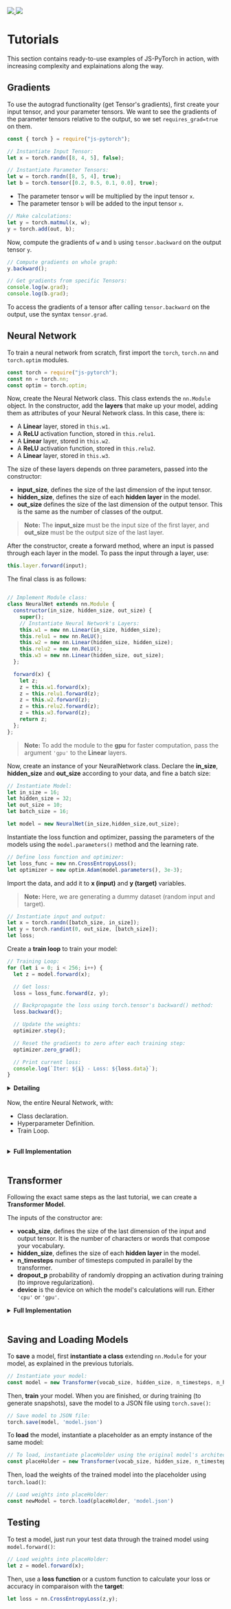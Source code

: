﻿<a href="https://www.github.com/eduardoleao052/js-pytorch">
    <img src="https://img.shields.io/badge/GitHub-%23121011.svg?style=flat-square&logo=github&logoColor=white">
</a>
<a href="https://www.linkedin.com/in/eduardoleao052/">
    <img src="https://img.shields.io/badge/-LinkedIn-blue?style=flat-square&logo=linkedin">
</a>


# Tutorials

This section contains ready-to-use examples of JS-PyTorch in action, with increasing complexity and explainations along the way.

## Gradients

To use the autograd functionality (get Tensor's gradients), first create your input tensor, and your parameter tensors. We want to see the gradients of the parameter tensors relative to the output, so we set `requires_grad=true` on them.

```typescript
const { torch } = require("js-pytorch");

// Instantiate Input Tensor:
let x = torch.randn([8, 4, 5], false);

// Instantiate Parameter Tensors:
let w = torch.randn([8, 5, 4], true);
let b = torch.tensor([0.2, 0.5, 0.1, 0.0], true);
```

* The parameter tensor `w` will be multiplied by the input tensor `x`.
* The parameter tensor `b` will be added to the input tensor `x`.

```javascript
// Make calculations:
let y = torch.matmul(x, w);
y = torch.add(out, b);
```

Now, compute the gradients of `w` and `b` using `tensor.backward` on the output tensor `y`.


```javascript
// Compute gradients on whole graph:
y.backward();

// Get gradients from specific Tensors:
console.log(w.grad);
console.log(b.grad);
```

To access the gradients of a tensor after calling `tensor.backward` on the output, use the syntax `tensor.grad`.

## Neural Network

To train a neural network from scratch, first import the `torch`, `torch.nn` and `torch.optim` modules.

```javascript
const torch = require("js-pytorch");
const nn = torch.nn;
const optim = torch.optim;
```

Now, create the Neural Network class. This class extends the `nn.Module` object.
In the constructor, add the **layers** that make up your model, adding them as attributes of your Neural Network class.
In this case, there is:

* A **Linear** layer, stored in `this.w1`.
* A **ReLU** activation function, stored in `this.relu1`.
* A **Linear** layer, stored in `this.w2`.
* A **ReLU** activation function, stored in  `this.relu2`.
* A **Linear** layer, stored in `this.w3`.

The size of these layers depends on three parameters, passed into the constructor: 

* **input_size**, defines the size of the last dimension of the input tensor.
* **hidden_size**, defines the size of each **hidden layer** in the model.
* **out_size** defines the size of the last dimension of the output tensor. This is the same as the number of classes of the output.

> **Note:** The **input_size** must be the input size of the first layer, and **out_size** must be the output size of the last layer.

After the constructor, create a forward method, where an input is passed through each layer in the model.
To pass the input through a layer, use:
```javascript
this.layer.forward(input);
```

The final class is as follows:
```javascript

// Implement Module class:
class NeuralNet extends nn.Module {
  constructor(in_size, hidden_size, out_size) {
    super();
    // Instantiate Neural Network's Layers:
    this.w1 = new nn.Linear(in_size, hidden_size);
    this.relu1 = new nn.ReLU();
    this.w2 = new nn.Linear(hidden_size, hidden_size);
    this.relu2 = new nn.ReLU();
    this.w3 = new nn.Linear(hidden_size, out_size);
  };

  forward(x) {
    let z;
    z = this.w1.forward(x);
    z = this.relu1.forward(z);
    z = this.w2.forward(z);
    z = this.relu2.forward(z);
    z = this.w3.forward(z);
    return z;
  };
};
```

> **Note:** To add the module to the **gpu** for faster computation, pass the argument `'gpu'` to the **Linear** layers.

Now, create an instance of your NeuralNetwork class. Declare the **in_size**, **hidden_size** and **out_size** according to your data, and  fine a batch size:

```javascript
// Instantiate Model:
let in_size = 16;
let hidden_size = 32;
let out_size = 10;
let batch_size = 16;

let model = new NeuralNet(in_size,hidden_size,out_size);
```

Instantiate the loss function and optimizer, passing the parameters of the models using the `model.parameters()` method and the learning rate.

```javascript
// Define loss function and optimizer:
let loss_func = new nn.CrossEntropyLoss();
let optimizer = new optim.Adam(model.parameters(), 3e-3);
```

Import the data, and add it to **x (input)** and **y (target)** variables.

> **Note:** Here, we are generating a dummy dataset (random input and target).

```javascript
// Instantiate input and output:
let x = torch.randn([batch_size, in_size]);
let y = torch.randint(0, out_size, [batch_size]);
let loss;
```

Create a **train loop** to train your model:

```javascript
// Training Loop:
for (let i = 0; i < 256; i++) {
  let z = model.forward(x);

  // Get loss:
  loss = loss_func.forward(z, y);

  // Backpropagate the loss using torch.tensor's backward() method:
  loss.backward();

  // Update the weights:
  optimizer.step();

  // Reset the gradients to zero after each training step:
  optimizer.zero_grad();

  // Print current loss:
  console.log(`Iter: ${i} - Loss: ${loss.data}`);
}
```

<details>
<summary> <b>Detailing</b> </summary>

</br>

On each pass through the training loop, the following happens:

</br>

</br>


- The input is passed through the model:

```javascript
let z = model.forward(x);
```

- The loss is calculated:

```javascript
loss = loss_func.forward(z, y);
```

- The gradients are computed: 

```javascript
loss.backward();
```

- The parameters are optimized:

```javascript
optimizer.step();
```

- The gradients are reset:

```javascript
optimizer.zero_grad();
```

- The current loss is printed to the console:

```javascript
console.log(`Iter: ${i} - Loss: ${loss.data}`);
```

</details>
</br>
Now, the entire Neural Network, with:

* Class declaration.
* Hyperparameter Definition.
* Train Loop.
</br>
<details>
<summary><b>Full Implementation</b></summary>

```javascript
const torch = require("js-pytorch");
const nn = torch.nn;
const optim = torch.optim;

// Implement Module class:
class NeuralNet extends nn.Module {
  constructor(in_size, hidden_size, out_size) {
    super();
    // Instantiate Neural Network's Layers:
    this.w1 = new nn.Linear(in_size, hidden_size);
    this.relu1 = new nn.ReLU();
    this.w2 = new nn.Linear(hidden_size, hidden_size);
    this.relu2 = new nn.ReLU();
    this.w3 = new nn.Linear(hidden_size, out_size);
  };

  forward(x) {
    let z;
    z = this.w1.forward(x);
    z = this.relu1.forward(z);
    z = this.w2.forward(z);
    z = this.relu2.forward(z);
    z = this.w3.forward(z);
    return z;
  };
};

// Instantiate Model:
let in_size = 16;
let hidden_size = 32;
let out_size = 10;
let batch_size = 16;

let model = new NeuralNet(in_size,hidden_size,out_size);

// Define loss function and optimizer:
let loss_func = new nn.CrossEntropyLoss();
let optimizer = new optim.Adam(model.parameters(), 3e-3);

// Instantiate input and output:
let x = torch.randn([batch_size, in_size]);
let y = torch.randint(0, out_size, [batch_size]);
let loss;

// Training Loop:
for (let i = 0; i < 256; i++) {
  let z = model.forward(x);

  // Get loss:
  loss = loss_func.forward(z, y);

  // Backpropagate the loss using torch.tensor's backward() method:
  loss.backward();

  // Update the weights:
  optimizer.step();

  // Reset the gradients to zero after each training step:
  optimizer.zero_grad();

  // Print current loss:
  console.log(`Iter: ${i} - Loss: ${loss.data}`);
}
```

</details>

</br>

## Transformer

Following the exact same steps as the last tutorial, we can create a **Transformer Model**.

The inputs of the constructor are:

* **vocab_size**, defines the size of the last dimension of the input and output tensor. It is the number of characters or words that compose your vocabulary.
* **hidden_size**, defines the size of each **hidden layer** in the model.
* **n_timesteps** number of timesteps computed in parallel by the transformer.
* **dropout_p** probability of randomly dropping an activation during training (to improve regularization).
* **device** is the device on which the model's calculations will run. Either `'cpu'` or `'gpu'`.
<details>
<summary><b>Full Implementation</b></summary>

```typescript
const { torch } = require("js-pytorch");
const nn = torch.nn;
const optim = torch.optim;
const device = 'gpu';

// Create Transformer decoder Module:
class Transformer extends nn.Module {
  constructor(vocab_size, hidden_size, n_timesteps, n_heads, dropout_p, device) {
    super();
    // Instantiate Transformer's Layers:
    this.embed = new nn.Embedding(vocab_size, hidden_size);
    this.pos_embed = new nn.PositionalEmbedding(n_timesteps, hidden_size);
    this.b1 = new nn.Block(hidden_size, hidden_size, n_heads, n_timesteps, dropout_p, device);
    this.b2 = new nn.Block(hidden_size, hidden_size, n_heads, n_timesteps, dropout_p, device);
    this.ln = new nn.LayerNorm(hidden_size);
    this.linear = new nn.Linear(hidden_size, vocab_size, device);
  }

  forward(x) {
    let z;
    z = torch.add(this.embed.forward(x), this.pos_embed.forward(x));
    z = this.b1.forward(z);
    z = this.b2.forward(z);
    z = this.ln.forward(z);
    z = this.linear.forward(z);
    return z;
  }
}

// Define training hyperparameters:
const vocab_size = 52;
const hidden_size = 32;
const n_timesteps = 16;
const n_heads = 4;
const dropout_p = 0;
const batch_size = 8;

// Instantiate your custom nn.Module:
const model = new Transformer(vocab_size, hidden_size, n_timesteps, n_heads, dropout_p, device);

// Define loss function and optimizer:
const loss_func = new nn.CrossEntropyLoss();
const optimizer = new optim.Adam(model.parameters(), (lr = 5e-3), (reg = 0));

// Instantiate sample input and output:
let x = torch.randint(0, vocab_size, [batch_size, n_timesteps, 1]);
let y = torch.randint(0, vocab_size, [batch_size, n_timesteps]);
let loss;

// Training Loop:
for (let i = 0; i < 256; i++) {
  // Forward pass through the Transformer:
  let z = model.forward(x);

  // Get loss:
  loss = loss_func.forward(z, y);

  // Backpropagate the loss using torch.tensor's backward() method:
  loss.backward();

  // Update the weights:
  optimizer.step();

  // Reset the gradients to zero after each training step:
  optimizer.zero_grad();

  // Print loss at every iteration:
  console.log(`Iter ${i} - Loss ${loss.data[0].toFixed(4)}`)
}
```

</details>

</br>

## Saving and Loading Models

To **save** a model, first **instantiate a class** extending `nn.Module` for your model, as explained in the previous tutorials.

```typescript
// Instantiate your model:
const model = new Transformer(vocab_size, hidden_size, n_timesteps, n_heads, dropout_p);
```

Then, **train** your model.
When you are finished, or during training (to generate snapshots), save the model to a JSON file using `torch.save()`:

```javascript
// Save model to JSON file:
torch.save(model, 'model.json')
```

To **load** the model, instantiate a placeholder as an empty instance of the same model:

```javascript
// To load, instantiate placeHolder using the original model's architecture:
const placeHolder = new Transformer(vocab_size, hidden_size, n_timesteps, n_heads, dropout_p);
```

Then, load the weights of the trained model into the placeholder using `torch.load()`:

```javascript
// Load weights into placeHolder:
const newModel = torch.load(placeHolder, 'model.json')
```

## Testing

To test a model, just run your test data through the trained model using `model.forward()`:

```javascript
// Load weights into placeHolder:
let z = model.forward(x);
```

Then, use a **loss function** or a custom function to calculate your loss or accuracy in comparaison with the **target**:

```javascript
let loss = nn.CrossEntropyLoss(z,y);
```